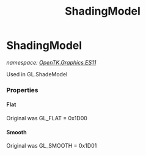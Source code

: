 ﻿---
title: ShadingModel
---

# ShadingModel
_namespace: [OpenTK.Graphics.ES11](N-OpenTK.Graphics.ES11.html)_

Used in GL.ShadeModel



### Properties

#### Flat
Original was GL_FLAT = 0x1D00
#### Smooth
Original was GL_SMOOTH = 0x1D01

